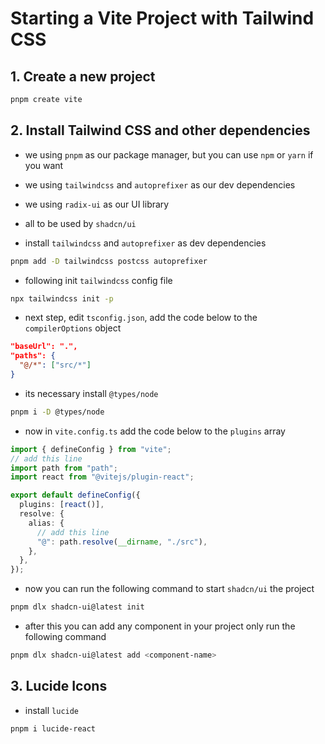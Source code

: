 # Starting a Vite Project with Tailwind CSS

## 1. Create a new project

```bash
pnpm create vite
```

## 2. Install Tailwind CSS and other dependencies

- we using `pnpm` as our package manager, but you can use `npm` or `yarn` if you want
- we using `tailwindcss` and `autoprefixer` as our dev dependencies
- we using `radix-ui` as our UI library
- all to be used by `shadcn/ui`

- install `tailwindcss` and `autoprefixer` as dev dependencies

```bash
pnpm add -D tailwindcss postcss autoprefixer
```

- following init `tailwindcss` config file

```bash
npx tailwindcss init -p
```

- next step, edit `tsconfig.json`, add the code below to the `compilerOptions` object

```json
"baseUrl": ".",
"paths": {
  "@/*": ["src/*"]
}
```

- its necessary install `@types/node`

```bash
pnpm i -D @types/node
```

- now in `vite.config.ts` add the code below to the `plugins` array

```ts
import { defineConfig } from "vite";
// add this line
import path from "path";
import react from "@vitejs/plugin-react";

export default defineConfig({
  plugins: [react()],
  resolve: {
    alias: {
      // add this line
      "@": path.resolve(__dirname, "./src"),
    },
  },
});
```

- now you can run the following command to start `shadcn/ui` the project

```bash
pnpm dlx shadcn-ui@latest init
```

- after this you can add any component in your project only run the following command

```bash
pnpm dlx shadcn-ui@latest add <component-name>
```

## 3. Lucide Icons

- install `lucide`

```bash
pnpm i lucide-react
```
